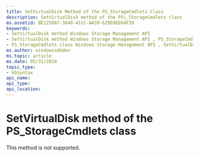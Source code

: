 ```yaml
---
title: SetVirtualDisk Method of the PS_StorageCmdlets Class
description: SetVirtualDisk method of the PS\_StorageCmdlets class
ms.assetid: BE125D67-3648-41CC-AA39-629E0EE64F39
keywords:
- SetVirtualDisk method Windows Storage Management API
- SetVirtualDisk method Windows Storage Management API , PS_StorageCmdlets class
- PS_StorageCmdlets class Windows Storage Management API , SetVirtualDisk method
ms.author: windowssdkdev
ms.topic: article
ms.date: 05/31/2018
topic_type: 
- kbSyntax
api_name: 
api_type: 
api_location: 
---
```


# SetVirtualDisk method of the PS\_StorageCmdlets class

This method is not supported.

 

 




